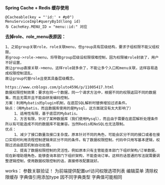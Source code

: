 **Spring Cache + Redis 缓存使用**

```
@Cacheable(key = "'id:' + #p0")
MenuServiceImpl#queryById(long id)
与 CacheKey.MENU_ID = "menu::id:" 对应
```


**去掉role、role_menu表原因：**
```
1、之前group关联role，role关联menu，但group具有层级结构，要求子组权限不能父组权限，
若group->role->menu，将导致group层级设权限很难控制，因为权限被role封装了，用户不好设置，
故让group直接关联->menu，这样role就多余了，不能让多个入口和menu关联，这样容易造成权限控制混乱。
故让group代替role且使其具备层级概念。

https://www.cnblogs.com/pluto4596/p/11005417.html
数据权限控制效果：要求在同一个数据，同一个请求方法中，根据不同的权限返回不同的数据集，而且无需并且不能由研发编码控制。
方案：利用Mybatis的plugin机制，在底层SQL解析时替换增加过滤条件。
缺点：（用Mybatis，而且数据库使用的是Mysql，这方面就没有太大影响了）
    1、适用性有限，基于底层的Mybatis。
    2、方言有限，针对了某种数据库（我们使用Mysql），而且由于需要在底层解析处理条件所以有可能造成不同的数据库不能兼容。当然Redis和NoSQL也无法限制。
优点：
    1、减少了接口数量及接口复杂度。原本针对不同的角色，可能会区分不同的接口或者在接口实现时利用流程控制逻辑来区分不同的条件。有了数据权限控制，代码中只用写基本逻辑，权限过滤由底层机制自动处理。
    2、提高了数据权限控制的灵活性。例如原本只有主管能查本部门下组织架构/订单数据，现在新增助理角色，能够查询本部门下组织架构，不能查询订单。这样的话普通的写法就需要调整逻辑控制，使用数据权限控制的话，直接修改配置就好。
```

  
works：
参数关联验证！
为前端提供配置url访问权限选项列表
编辑菜单 清除权限缓存
字典值引用添加type 因不同字典类型 字典值可能相同
